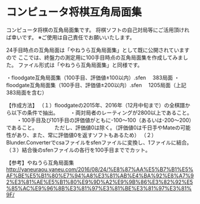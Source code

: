 # コンピュータ将棋互角局面集

コンピュータ将棋の互角局面集です。
将棋ソフトの自己対局等にご活用頂ければ幸いです。
※ご使用は自己責任でお願いいたします。

24手目時点の互角局面は「やねうら互角局面集」として既に公開されていますので
ここでは、終盤力の測定用に100手目時点の互角局面集を作成してみました。
ファイル形式は「やねうら互角局面集」と同様です。

・floodgate互角局面集（100手目、評価値±100以内）.sfen
　383局面
・floodgate互角局面集（100手目、評価値±200以内）.sfen
　1205局面（上記383局面を含む）

【作成方法】
（１）floodgateの2015年、2016年（12月中旬まで）の全棋譜から以下の条件で抽出。
　　・両対局者のレーティングが2800以上であること。
　　・100手目及び101手目の評価値がともに-100～100（あるいは-200～200）であること。
　　　ただし、評価値0は除く。（評価値0は千日手やMateの可能性があり、また、常に評価値0を返すソフトもあるため）
（２）Blunder.Converterでcsaファイルをsfenファイルに変換し、1ファイルに結合。
（３）結合後のsfenファイルの各行を100手目まででカット。

【参考】やねうら互角局面集
http://yaneuraou.yaneu.com/2016/08/24/%E8%87%AA%E5%B7%B1%E5%AF%BE%E5%B1%80%E7%94%A8%E3%81%AB%E4%BA%92%E8%A7%92%E3%81%AE%E5%B1%80%E9%9D%A2%E9%9B%86%E3%82%92%E5%85%AC%E9%96%8B%E3%81%97%E3%81%BE%E3%81%97%E3%81%9F/

